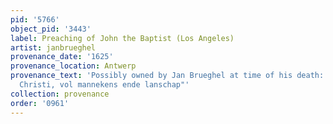 ```yaml
---
pid: '5766'
object_pid: '3443'
label: Preaching of John the Baptist (Los Angeles)
artist: janbrueghel
provenance_date: '1625'
provenance_location: Antwerp
provenance_text: 'Possibly owned by Jan Brueghel at time of his death: "Predicatie
  Christi, vol mannekens ende lanschap"'
collection: provenance
order: '0961'
---
```

